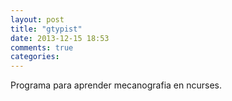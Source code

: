 ```yaml
---
layout: post
title: "gtypist"
date: 2013-12-15 18:53
comments: true
categories: 
---
```

Programa para aprender mecanografia en ncurses.

